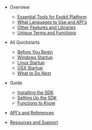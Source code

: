 * Overview

  * [Essential Tools for Exokit Platform](tools.md)
  * [What Languages to Use and API's](languageapi.md)
  * [Other Features and Libraries](features.md)
  * [Unique Terms and Functions](termsandfunctions.md)

* All Quickstarts
  * [Before You Begin](byb.md)
  * [Windows Startup](windows.md)
  * [Linux Startup](linux.md)
  * [OSX Startup](osx.md)
  * [What to Do Next](nextstep.md)

* Guide

  * [Installing the SDK](installsdk.md)
  * [Setting Up the SDK](sdksetup.md)
  * [Functions to Know](commands.md)

* [API's and References](apiref.md)

* [Resources and Support](resources.md)
